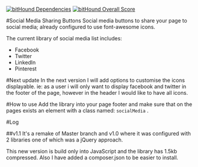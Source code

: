 [![bitHound Dependencies](https://www.bithound.io/github/bovidiu/js-sharing-bootstrap/badges/dependencies.svg)](https://www.bithound.io/github/bovidiu/js-sharing-bootstrap/v1.1/dependencies/npm)
[![bitHound Overall Score](https://www.bithound.io/github/bovidiu/js-sharing-bootstrap/badges/score.svg)](https://www.bithound.io/github/bovidiu/js-sharing-bootstrap)

#Social Media Sharing Buttons
Social media buttons to share your page to social media; already configured to use font-awesome icons.

The current library of social media list includes:
* Facebook
* Twitter
* LinkedIn
* Pinterest

#Next update
In the next version I will add options to customise the icons displayable.
ie: as a user i will only want to display facebook and twitter in the footer of the page, however in the header I would like to have all icons.


#How to use
Add the library into your page footer and make sure that on the pages exists an element with a class named: `socialMedia` .

#Log

##v1.1
It's a remake of Master branch and v1.0 where it was configured with 2 libraries one of which was a jQuery approach.

This new version is build only into JavaScript and the library has 1.5kb compressed. Also I have added a composer.json to be easier to install.
 

